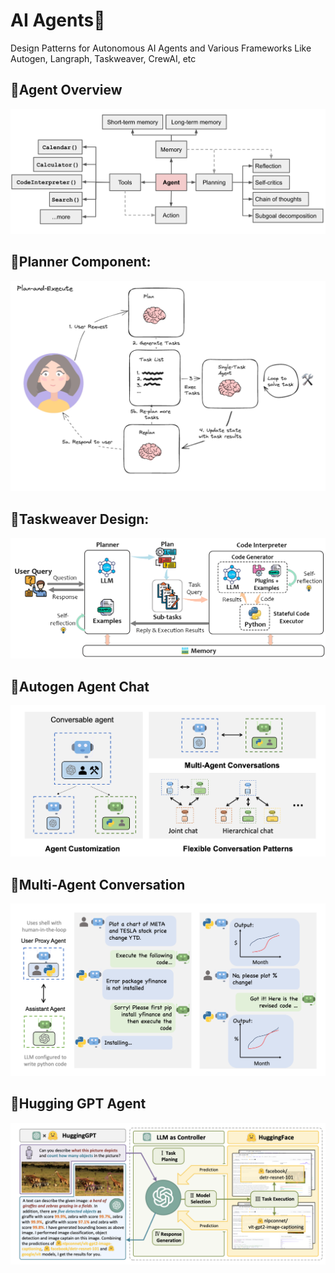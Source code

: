 # AI Agents💫
Design Patterns for Autonomous AI Agents and Various Frameworks Like Autogen, Langraph, Taskweaver, CrewAI, etc

## 🌟Agent Overview
![agent-overview](https://github.com/GURPREETKAURJETHRA/AI-Agents/blob/main/IMG/AgentOverview.png)

## 🌟Planner Component:
![plan-and-execute](https://github.com/GURPREETKAURJETHRA/AI-Agents/blob/main/IMG/PlanExecute.png)

## 🌟Taskweaver Design:
<img width="812" alt="taskweaver_arch" src="https://github.com/GURPREETKAURJETHRA/AI-Agents/blob/main/IMG/TaskweaverDesign.png">

## 🌟Autogen Agent Chat
![autogen_agentchat](https://github.com/GURPREETKAURJETHRA/AI-Agents/blob/main/IMG/AutogenAgent.png)

## 🌟Multi-Agent Conversation
<img width="1094" alt="chat_example" src="https://github.com/GURPREETKAURJETHRA/AI-Agents/blob/main/IMG/MultiAgentConversation.png">

## 🌟Hugging GPT Agent
<img width="750" alt="hugging-gpt" src="https://github.com/GURPREETKAURJETHRA/AI-Agents/blob/main/IMG/HuugingGPTAgent.png">
